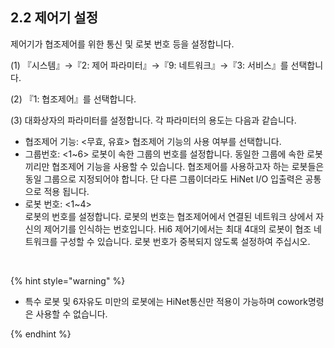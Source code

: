 ﻿## 2.2 제어기 설정


제어기가 협조제어를 위한 통신 및 로봇 번호 등을 설정합니다. 

(1)	『시스템』→『2: 제어 파라미터』→『9: 네트워크』→『3: 서비스』를 선택합니다.

(2)	『1: 협조제어』를 선택합니다.

(3)	대화상자의 파라미터를 설정합니다. 각 파라미터의 용도는 다음과 같습니다. 


-	협조제어 기능: <무효, 유효> 
협조제어 기능의 사용 여부를 선택합니다. 
- 	그룹번호: <1~6>
로봇이 속한 그룹의 번호를 설정합니다. 동일한 그룹에 속한 로봇끼리만 협조제어 기능을 사용할 수 있습니다. 협조제어를 사용하고자 하는 로봇들은 동일 그룹으로 지정되어야 합니다. 단 다른 그룹이더라도 HiNet I/O 입출력은 공통으로 적용 됩니다. 
-	로봇 번호: <1~4>  
로봇의 번호를 설정합니다. 로봇의 번호는 협조제어에서 연결된 네트워크 상에서 자신의 제어기를 인식하는 번호입니다. Hi6 제어기에서는 최대 4대의 로봇이 협조 네트워크를 구성할 수 있습니다. 로봇 번호가 중복되지 않도록 설정하여 주십시오. 



<br>

{% hint style="warning" %}
-	특수 로봇 및 6자유도 미만의 로봇에는 HiNet통신만 적용이 가능하며 cowork명령은 사용할 수 없습니다. 
<!--
-	협조제어는 옵션사양입니다. 협조제어 cowork 명령을 사용하기 위해서는 라이선스 키 등록이 필요합니다. 한 달간은 임시 키를 발급받아 사용할 수 있으나 그 이상 사용하기 위해서는 당사에 문의하시기 바랍니다.  

<br>

![[그림 2-3] 협조제어(HiRoboLink) 라이선스 키 옵션 설정](../_assets/2-3.png)
-->
{% endhint %}